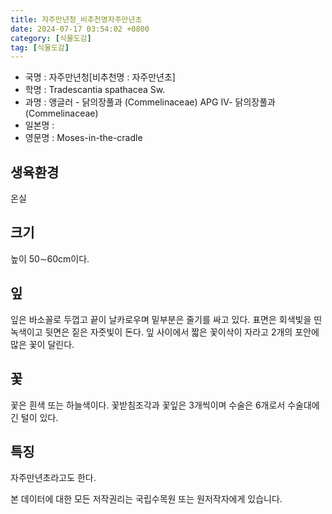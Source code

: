 ```yaml
---
title: 자주만년청_비추천명자주만년초
date: 2024-07-17 03:54:02 +0800
category: [식물도감]
tag: [식물도감]
---
```




- 국명 : 자주만년청[비추천명 : 자주만년초]
- 학명 : Tradescantia spathacea Sw.
- 과명 : 앵글러 - 닭의장풀과 (Commelinaceae) APG Ⅳ- 닭의장풀과 (Commelinaceae)
- 일본명 : 
- 영문명 : Moses-in-the-cradle


## 생육환경
온실
## 크기
높이 50∼60cm이다. 
## 잎
잎은 바소꼴로 두껍고 끝이 날카로우며 밑부분은 줄기를 싸고 있다. 표면은 회색빛을 띤 녹색이고 뒷면은 짙은 자줏빛이 돈다. 잎 사이에서 짧은 꽃이삭이 자라고 2개의 포안에 많은 꽃이 달린다.
## 꽃
꽃은 흰색 또는 하늘색이다. 꽃받침조각과 꽃잎은 3개씩이며 수술은 6개로서 수술대에 긴 털이 있다. 
## 특징
자주만년초라고도 한다.






본 데이터에 대한 모든 저작권리는 국립수목원 또는 원저작자에게 있습니다.

